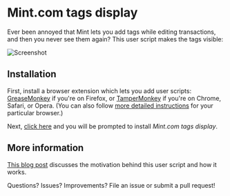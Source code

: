 # Mint.com tags display

Ever been annoyed that Mint lets you add tags while editing transactions, and then you never see them again? This user script makes the tags visible:

![Screenshot](https://raw.githubusercontent.com/mddub/mint-tags-display/master/screenshot.png)

## Installation

First, install a browser extension which lets you add user scripts: [GreaseMonkey] if you're on Firefox, or [TamperMonkey] if you're on Chrome, Safari, or Opera. (You can also follow [more detailed instructions][more-detailed-instructions] for your particular browser.)

Next, [click here][download-url] and you will be prompted to install *Mint.com tags display*.

## More information

[This blog post][blog-post] discusses the motivation behind this user script and how it works.

Questions? Issues? Improvements? File an issue or submit a pull request!

[GreaseMonkey]: https://addons.mozilla.org/en-us/firefox/addon/greasemonkey/
[TamperMonkey]: http://tampermonkey.net/
[more-detailed-instructions]: http://stackapps.com/tags/script/info
[download-url]: https://greasyfork.org/scripts/12523-mint-com-tags-display/code/Mintcom%20tags%20display.user.js
[blog-post]: http://warkmilson.com/2015/09/18/displaying-tags-on-mint-transactions.html
